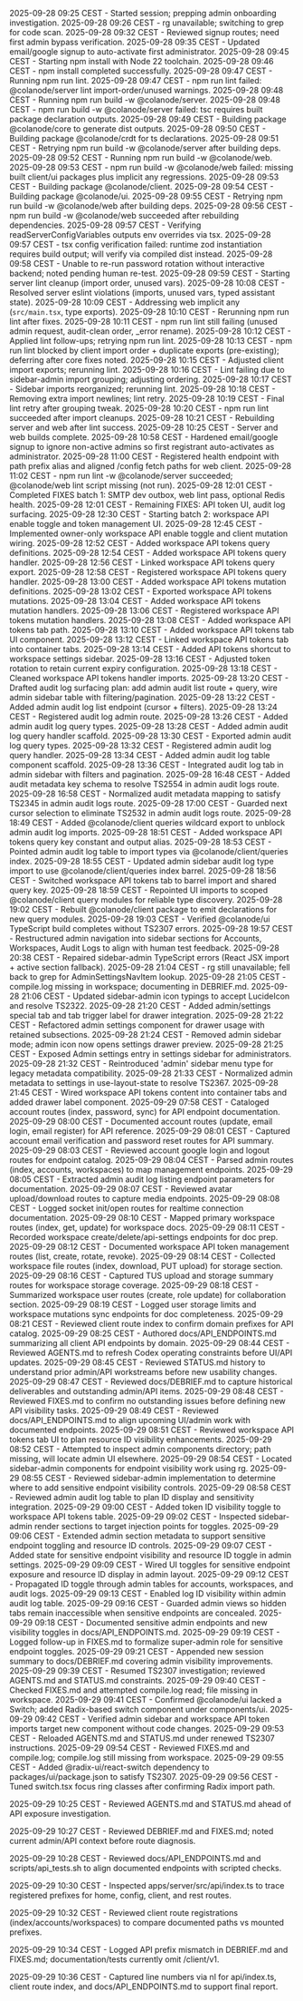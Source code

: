 2025-09-28 09:25 CEST - Started session; prepping admin onboarding investigation.
2025-09-28 09:26 CEST - rg unavailable; switching to grep for code scan.
2025-09-28 09:32 CEST - Reviewed signup routes; need first admin bypass verification.
2025-09-28 09:35 CEST - Updated email/google signup to auto-activate first administrator.
2025-09-28 09:45 CEST - Starting npm install with Node 22 toolchain.
2025-09-28 09:46 CEST - npm install completed successfully.
2025-09-28 09:47 CEST - Running npm run lint.
2025-09-28 09:47 CEST - npm run lint failed: @colanode/server lint import-order/unused warnings.
2025-09-28 09:48 CEST - Running npm run build -w @colanode/server.
2025-09-28 09:48 CEST - npm run build -w @colanode/server failed: tsc requires built package declaration outputs.
2025-09-28 09:49 CEST - Building package @colanode/core to generate dist outputs.
2025-09-28 09:50 CEST - Building package @colanode/crdt for ts declarations.
2025-09-28 09:51 CEST - Retrying npm run build -w @colanode/server after building deps.
2025-09-28 09:52 CEST - Running npm run build -w @colanode/web.
2025-09-28 09:53 CEST - npm run build -w @colanode/web failed: missing built client/ui packages plus implicit any regressions.
2025-09-28 09:53 CEST - Building package @colanode/client.
2025-09-28 09:54 CEST - Building package @colanode/ui.
2025-09-28 09:55 CEST - Retrying npm run build -w @colanode/web after building deps.
2025-09-28 09:56 CEST - npm run build -w @colanode/web succeeded after rebuilding dependencies.
2025-09-28 09:57 CEST - Verifying readServerConfigVariables outputs env overrides via tsx.
2025-09-28 09:57 CEST - tsx config verification failed: runtime zod instantiation requires build output; will verify via compiled dist instead.
2025-09-28 09:58 CEST - Unable to re-run password rotation without interactive backend; noted pending human re-test.
2025-09-28 09:59 CEST - Starting server lint cleanup (import order, unused vars).
2025-09-28 10:08 CEST - Resolved server eslint violations (imports, unused vars, typed assistant state).
2025-09-28 10:09 CEST - Addressing web implicit any (`src/main.tsx`, type exports).
2025-09-28 10:10 CEST - Rerunning npm run lint after fixes.
2025-09-28 10:11 CEST - npm run lint still failing (unused admin request, audit-clean order, _error rename).
2025-09-28 10:12 CEST - Applied lint follow-ups; retrying npm run lint.
2025-09-28 10:13 CEST - npm run lint blocked by client import order + duplicate exports (pre-existing); deferring after core fixes noted.
2025-09-28 10:15 CEST - Adjusted client import exports; rerunning lint.
2025-09-28 10:16 CEST - Lint failing due to sidebar-admin import grouping; adjusting ordering.
2025-09-28 10:17 CEST - Sidebar imports reorganized; rerunning lint.
2025-09-28 10:18 CEST - Removing extra import newlines; lint retry.
2025-09-28 10:19 CEST - Final lint retry after grouping tweak.
2025-09-28 10:20 CEST - npm run lint succeeded after import cleanups.
2025-09-28 10:21 CEST - Rebuilding server and web after lint success.
2025-09-28 10:25 CEST - Server and web builds complete.
2025-09-28 10:58 CEST - Hardened email/google signup to ignore non-active admins so first registrant auto-activates as administrator.
2025-09-28 11:00 CEST - Registered health endpoint with path prefix alias and aligned /config fetch paths for web client.
2025-09-28 11:02 CEST - npm run lint -w @colanode/server succeeded; @colanode/web lint script missing (not run).
2025-09-28 12:01 CEST - Completed FIXES batch 1: SMTP dev outbox, web lint pass, optional Redis health.
2025-09-28 12:01 CEST - Remaining FIXES: API token UI, audit log surfacing.
2025-09-28 12:30 CEST - Starting batch 2: workspace API enable toggle and token management UI.
2025-09-28 12:45 CEST - Implemented owner-only workspace API enable toggle and client mutation wiring.
2025-09-28 12:52 CEST - Added workspace API tokens query definitions.
2025-09-28 12:54 CEST - Added workspace API tokens query handler.
2025-09-28 12:56 CEST - Linked workspace API tokens query export.
2025-09-28 12:58 CEST - Registered workspace API tokens query handler.
2025-09-28 13:00 CEST - Added workspace API tokens mutation definitions.
2025-09-28 13:02 CEST - Exported workspace API tokens mutations.
2025-09-28 13:04 CEST - Added workspace API tokens mutation handlers.
2025-09-28 13:06 CEST - Registered workspace API tokens mutation handlers.
2025-09-28 13:08 CEST - Added workspace API tokens tab path.
2025-09-28 13:10 CEST - Added workspace API tokens tab UI component.
2025-09-28 13:12 CEST - Linked workspace API tokens tab into container tabs.
2025-09-28 13:14 CEST - Added API tokens shortcut to workspace settings sidebar.
2025-09-28 13:16 CEST - Adjusted token rotation to retain current expiry configuration.
2025-09-28 13:18 CEST - Cleaned workspace API tokens handler imports.
2025-09-28 13:20 CEST - Drafted audit log surfacing plan: add admin audit list route + query, wire admin sidebar table with filtering/pagination.
2025-09-28 13:22 CEST - Added admin audit log list endpoint (cursor + filters).
2025-09-28 13:24 CEST - Registered audit log admin route.
2025-09-28 13:26 CEST - Added admin audit log query types.
2025-09-28 13:28 CEST - Added admin audit log query handler scaffold.
2025-09-28 13:30 CEST - Exported admin audit log query types.
2025-09-28 13:32 CEST - Registered admin audit log query handler.
2025-09-28 13:34 CEST - Added admin audit log table component scaffold.
2025-09-28 13:36 CEST - Integrated audit log tab in admin sidebar with filters and pagination.
2025-09-28 16:48 CEST - Added audit metadata key schema to resolve TS2554 in admin audit logs route.
2025-09-28 16:58 CEST - Normalized audit metadata mapping to satisfy TS2345 in admin audit logs route.
2025-09-28 17:00 CEST - Guarded next cursor selection to eliminate TS2532 in admin audit logs route.
2025-09-28 18:49 CEST - Added @colanode/client queries wildcard export to unblock admin audit log imports.
2025-09-28 18:51 CEST - Added workspace API tokens query key constant and output alias.
2025-09-28 18:53 CEST - Pointed admin audit log table to import types via @colanode/client/queries index.
2025-09-28 18:55 CEST - Updated admin sidebar audit log type import to use @colanode/client/queries index barrel.
2025-09-28 18:56 CEST - Switched workspace API tokens tab to barrel import and shared query key.
2025-09-28 18:59 CEST - Repointed UI imports to scoped @colanode/client query modules for reliable type discovery.
2025-09-28 19:02 CEST - Rebuilt @colanode/client package to emit declarations for new query modules.
2025-09-28 19:03 CEST - Verified @colanode/ui TypeScript build completes without TS2307 errors.
2025-09-28 19:57 CEST - Restructured admin navigation into sidebar sections for Accounts, Workspaces, Audit Logs to align with human test feedback.
2025-09-28 20:38 CEST - Repaired sidebar-admin TypeScript errors (React JSX import + active section fallback).
2025-09-28 21:04 CEST - rg still unavailable; fell back to grep for AdminSettingsNavItem lookup.
2025-09-28 21:05 CEST - compile.log missing in workspace; documenting in DEBRIEF.md.
2025-09-28 21:06 CEST - Updated sidebar-admin icon typings to accept LucideIcon and resolve TS2322.
2025-09-28 21:20 CEST - Added admin/settings special tab and tab trigger label for drawer integration.
2025-09-28 21:22 CEST - Refactored admin settings component for drawer usage with retained subsections.
2025-09-28 21:24 CEST - Removed admin sidebar mode; admin icon now opens settings drawer preview.
2025-09-28 21:25 CEST - Exposed Admin settings entry in settings sidebar for administrators.
2025-09-28 21:32 CEST - Reintroduced 'admin' sidebar menu type for legacy metadata compatibility.
2025-09-28 21:33 CEST - Normalized admin metadata to settings in use-layout-state to resolve TS2367.
2025-09-28 21:45 CEST - Wired workspace API tokens content into container tabs and added drawer label component.
2025-09-29 07:58 CEST - Cataloged account routes (index, password, sync) for API endpoint documentation.
2025-09-29 08:00 CEST - Documented account routes (update, email login, email register) for API reference.
2025-09-29 08:01 CEST - Captured account email verification and password reset routes for API summary.
2025-09-29 08:03 CEST - Reviewed account google login and logout routes for endpoint catalog.
2025-09-29 08:04 CEST - Parsed admin routes (index, accounts, workspaces) to map management endpoints.
2025-09-29 08:05 CEST - Extracted admin audit log listing endpoint parameters for documentation.
2025-09-29 08:07 CEST - Reviewed avatar upload/download routes to capture media endpoints.
2025-09-29 08:08 CEST - Logged socket init/open routes for realtime connection documentation.
2025-09-29 08:10 CEST - Mapped primary workspace routes (index, get, update) for workspace docs.
2025-09-29 08:11 CEST - Recorded workspace create/delete/api-settings endpoints for doc prep.
2025-09-29 08:12 CEST - Documented workspace API token management routes (list, create, rotate, revoke).
2025-09-29 08:14 CEST - Collected workspace file routes (index, download, PUT upload) for storage section.
2025-09-29 08:16 CEST - Captured TUS upload and storage summary routes for workspace storage coverage.
2025-09-29 08:18 CEST - Summarized workspace user routes (create, role update) for collaboration section.
2025-09-29 08:19 CEST - Logged user storage limits and workspace mutations sync endpoints for doc completeness.
2025-09-29 08:21 CEST - Reviewed client route index to confirm domain prefixes for API catalog.
2025-09-29 08:25 CEST - Authored docs/API_ENDPOINTS.md summarizing all client API endpoints by domain.
2025-09-29 08:44 CEST - Reviewed AGENTS.md to refresh Codex operating constraints before UI/API updates.
2025-09-29 08:45 CEST - Reviewed STATUS.md history to understand prior admin/API workstreams before new usability changes.
2025-09-29 08:47 CEST - Reviewed docs/DEBRIEF.md to capture historical deliverables and outstanding admin/API items.
2025-09-29 08:48 CEST - Reviewed FIXES.md to confirm no outstanding issues before defining new API visibility tasks.
2025-09-29 08:49 CEST - Reviewed docs/API_ENDPOINTS.md to align upcoming UI/admin work with documented endpoints.
2025-09-29 08:51 CEST - Reviewed workspace API tokens tab UI to plan resource ID visibility enhancements.
2025-09-29 08:52 CEST - Attempted to inspect admin components directory; path missing, will locate admin UI elsewhere.
2025-09-29 08:54 CEST - Located sidebar-admin components for endpoint visibility work using rg.
2025-09-29 08:55 CEST - Reviewed sidebar-admin implementation to determine where to add sensitive endpoint visibility controls.
2025-09-29 08:58 CEST - Reviewed admin audit log table to plan ID display and sensitivity integration.
2025-09-29 09:00 CEST - Added token ID visibility toggle to workspace API tokens table.
2025-09-29 09:02 CEST - Inspected sidebar-admin render sections to target injection points for toggles.
2025-09-29 09:06 CEST - Extended admin section metadata to support sensitive endpoint toggling and resource ID controls.
2025-09-29 09:07 CEST - Added state for sensitive endpoint visibility and resource ID toggle in admin settings.
2025-09-29 09:09 CEST - Wired UI toggles for sensitive endpoint exposure and resource ID display in admin layout.
2025-09-29 09:12 CEST - Propagated ID toggle through admin tables for accounts, workspaces, and audit logs.
2025-09-29 09:13 CEST - Enabled log ID visibility within admin audit log table.
2025-09-29 09:16 CEST - Guarded admin views so hidden tabs remain inaccessible when sensitive endpoints are concealed.
2025-09-29 09:18 CEST - Documented sensitive admin endpoints and new visibility toggles in docs/API_ENDPOINTS.md.
2025-09-29 09:19 CEST - Logged follow-up in FIXES.md to formalize super-admin role for sensitive endpoint toggles.
2025-09-29 09:21 CEST - Appended new session summary to docs/DEBRIEF.md covering admin visibility improvements.
2025-09-29 09:39 CEST - Resumed TS2307 investigation; reviewed AGENTS.md and STATUS.md constraints.
2025-09-29 09:40 CEST - Checked FIXES.md and attempted compile.log read; file missing in workspace.
2025-09-29 09:41 CEST - Confirmed @colanode/ui lacked a Switch; added Radix-based switch component under components/ui.
2025-09-29 09:42 CEST - Verified admin sidebar and workspace API token imports target new component without code changes.
2025-09-29 09:53 CEST - Reloaded AGENTS.md and STATUS.md under renewed TS2307 instructions.
2025-09-29 09:54 CEST - Reviewed FIXES.md and compile.log; compile.log still missing from workspace.
2025-09-29 09:55 CEST - Added @radix-ui/react-switch dependency to packages/ui/package.json to satisfy TS2307.
2025-09-29 09:56 CEST - Tuned switch.tsx focus ring classes after confirming Radix import path.

2025-09-29 10:25 CEST - Reviewed AGENTS.md and STATUS.md ahead of API exposure investigation.

2025-09-29 10:27 CEST - Reviewed DEBRIEF.md and FIXES.md; noted current admin/API context before route diagnosis.

2025-09-29 10:28 CEST - Reviewed docs/API_ENDPOINTS.md and scripts/api_tests.sh to align documented endpoints with scripted checks.

2025-09-29 10:30 CEST - Inspected apps/server/src/api/index.ts to trace registered prefixes for home, config, client, and rest routes.

2025-09-29 10:32 CEST - Reviewed client route registrations (index/accounts/workspaces) to compare documented paths vs mounted prefixes.

2025-09-29 10:34 CEST - Logged API prefix mismatch in DEBRIEF.md and FIXES.md; documentation/tests currently omit /client/v1.

2025-09-29 10:36 CEST - Captured line numbers via nl for api/index.ts, client route index, and docs/API_ENDPOINTS.md to support final report.
